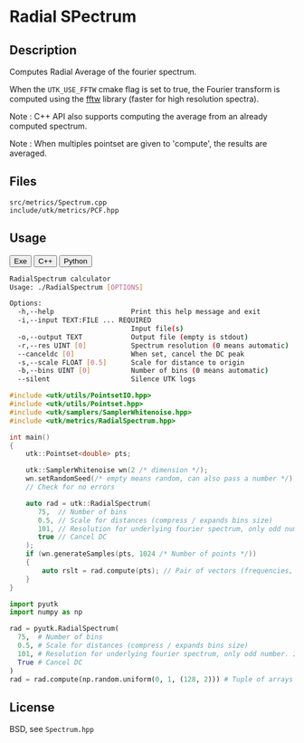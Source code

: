# Radial SPectrum

## Description

Computes Radial Average of the fourier spectrum.

When the `UTK_USE_FFTW` cmake flag is set to true, the Fourier transform is computed using the [fftw](https://www.fftw.org) library (faster for high resolution spectra).

Note : C++ API also supports computing the average from an already computed spectrum. 

Note : When multiples pointset are given to 'compute', the results are averaged.

## Files

```
src/metrics/Spectrum.cpp  
include/utk/metrics/PCF.hpp
```

## Usage

<button class="tablink exebutton" onclick="openCode('exe', this)" markdown="1">Exe</button> 
<button class="tablink cppbutton" onclick="openCode('cpp', this)" markdown="1">C++</button> 
<button class="tablink pybutton" onclick="openCode('py', this)" markdown="1">Python</button> 
<br/>
  

<div class="exe tabcontent">

```bash
RadialSpectrum calculator
Usage: ./RadialSpectrum [OPTIONS]

Options:
  -h,--help                   Print this help message and exit
  -i,--input TEXT:FILE ... REQUIRED
                              Input file(s)
  -o,--output TEXT            Output file (empty is stdout)
  -r,--res UINT [0]           Spectrum resolution (0 means automatic)
  --canceldc [0]              When set, cancel the DC peak
  -s,--scale FLOAT [0.5]      Scale for distance to origin
  -b,--bins UINT [0]          Number of bins (0 means automatic)
  --silent                    Silence UTK logs
```

</div>

<div class="cpp tabcontent">

```  cpp
#include <utk/utils/PointsetIO.hpp>
#include <utk/utils/Pointset.hpp>
#include <utk/samplers/SamplerWhitenoise.hpp>
#include <utk/metrics/RadialSpectrum.hpp>

int main()
{
    utk::Pointset<double> pts;

    utk::SamplerWhitenoise wn(2 /* dimension */);
    wn.setRandomSeed(/* empty means random, can also pass a number */);
    // Check for no errors

    auto rad = utk::RadialSpectrum(
       75,  // Number of bins
       0.5, // Scale for distances (compress / expands bins size)
       101, // Resolution for underlying fourier spectrum, only odd number. If even will use res - 1
       true // Cancel DC
    );
    if (wn.generateSamples(pts, 1024 /* Number of points */))
    {
        auto rslt = rad.compute(pts); // Pair of vectors (frequencies, values)
    }
}
```  

</div>

<div class="py tabcontent">

``` python
import pyutk
import numpy as np

rad = pyutk.RadialSpectrum(
  75,  # Number of bins
  0.5, # Scale for distances (compress / expands bins size)
  101, # Resolution for underlying fourier spectrum, only odd number. If even will use res - 1
  True # Cancel DC
)
rad = rad.compute(np.random.uniform(0, 1, (128, 2))) # Tuple of arrays (frequencies, values)
```  

</div>

## License

BSD, see `Spectrum.hpp`